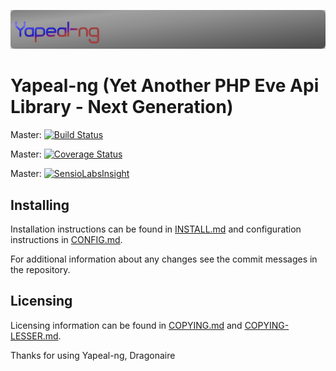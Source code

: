 ![Yapeal-ng banner](media/yapeal-ng_banner.png)
# Yapeal-ng (Yet Another PHP Eve Api Library - Next Generation)

Master: [![Build Status](https://travis-ci.org/Yapeal/yapeal-ng.svg?branch=master)](https://travis-ci.org/Yapeal/yapeal-ng.svg?branch=master)

Master: [![Coverage Status](https://coveralls.io/repos/Yapeal/yapeal-ng/badge.svg?branch=master&service=github)](https://coveralls.io/github/Yapeal/yapeal-ng?branch=master)

Master: [![SensioLabsInsight](https://insight.sensiolabs.com/projects/bd0be573-010a-42d6-8010-cdab48ff23c5/mini.png)](https://insight.sensiolabs.com/projects/bd0be573-010a-42d6-8010-cdab48ff23c5)

## Installing

Installation instructions can be found in [INSTALL.md](INSTALL.md) and
configuration instructions in [CONFIG.md](CONFIG.md).

For additional information about any changes see the commit messages in the
repository.

## Licensing

Licensing information can be found in [COPYING.md](COPYING.md) and
[COPYING-LESSER.md](COPYING-LESSER.md).

Thanks for using Yapeal-ng, Dragonaire
